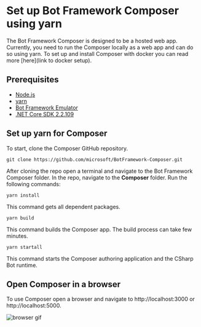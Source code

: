 # Set up Bot Framework Composer using yarn

The Bot Framework Composer is designed to be a hosted web app. Currently, you need to run the Composer locally as a web app and can do so using yarn. To set up and install Composer with docker you can read more [here](link to docker setup). 

## Prerequisites

- [Node.js](https://nodejs.org/en/)
- [yarn](https://yarnpkg.com/en/docs/install)
- [Bot Framework Emulator](https://github.com/microsoft/BotFramework-Emulator/releases/latest)
- [.NET Core SDK 2.2.109](https://dotnet.microsoft.com/download)

## Set up yarn for Composer
To start, clone the Composer GitHub repository. 
```
git clone https://github.com/microsoft/BotFramework-Composer.git
```

After cloning the repo open a terminal and navigate to the Bot Framework Composer folder. In the repo, navigate to the **Composer** folder. Run the following commands:
```
yarn install
```
  This command gets all dependent packages.

```
yarn build
```
  This command builds the Composer app. The build process can take few minutes.

```
yarn startall
```
  This command starts the Composer authoring application and the CSharp Bot runtime. 

## Open Composer in a browser
To use Composer open a browser and navigate to http://localhost:3000 or http://localhost:5000.

![browser gif]()
